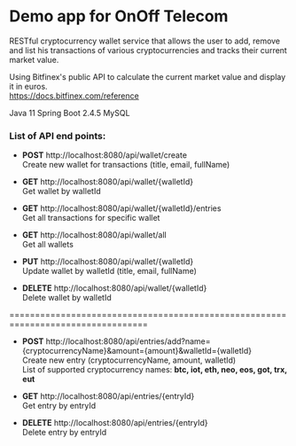 # Demo app for OnOff Telecom 
RESTful cryptocurrency wallet service that allows the user to add, remove
and list his transactions of various cryptocurrencies and tracks their current market value.

Using Bitfinex's public API to calculate the current market value and display it in euros.<br>
https://docs.bitfinex.com/reference

Java 11
Spring Boot 2.4.5
MySQL



### List of API end points:

- **POST** http://localhost:8080/api/wallet/create <br>
Create new wallet for transactions (title, email, fullName)

- **GET** http://localhost:8080/api/wallet/{walletId} <br>
Get wallet by walletId

- **GET** http://localhost:8080/api/wallet/{walletId}/entries <br>
Get all transactions for specific wallet

- **GET** http://localhost:8080/api/wallet/all <br>
Get all wallets

- **PUT** http://localhost:8080/api/wallet/{walletId} <br>
Update wallet by walletId (title, email, fullName)

- **DELETE** http://localhost:8080/api/wallet/{walletId} <br>
Delete wallet by walletId

=================================================================================

- **POST** http://localhost:8080/api/entries/add?name={cryptocurrencyName}&amount={amount}&walletId={walletId} <br>
Create new entry (cryptocurrencyName, amount, walletId) <br>
List of supported cryptocurrency names: **btc, iot, eth, neo, eos, got, trx, eut**

- **GET** http://localhost:8080/api/entries/{entryId} <br>
Get entry by entryId

- **DELETE** http://localhost:8080/api/entries/{entryId} <br>
Delete entry by entryId
